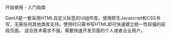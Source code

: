 开始使用 - 入门指南

DaoUI是一套采用HTML自定义标签的UI组件库。使用原生Javascript和CSS书写，无需任何其他类库支持。使用时只需书写HTML即可快速建立统一性较强的前段页面。
适合技术需求不强，需要快速开发页面的个人或者企业用户。
